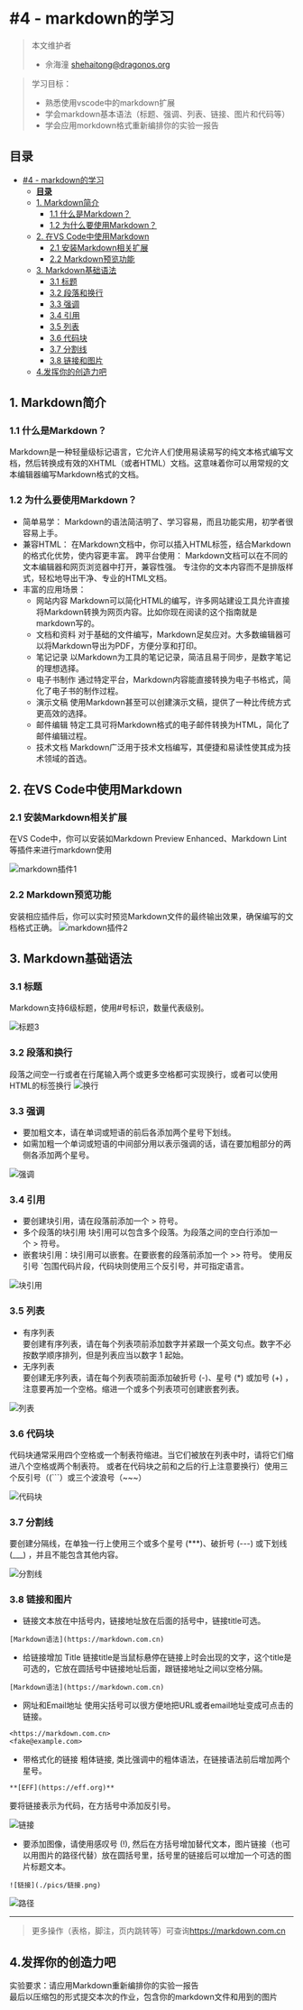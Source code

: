 # #4 - markdown的学习
>本文维护者
>
>* 佘海潼 [shehaitong@dragonos.org](shehaitong@dragonos.org "mailto:shehaitong@dragonos.org")
  
>学习目标：
>* 熟悉使用vscode中的markdown扩展<br>
>* 学会markdown基本语法（标题、强调、列表、链接、图片和代码等）<br>
>* 学会应用morkdown格式重新编排你的实验一报告

## **目录**
- [#4 - markdown的学习](#4---markdown的学习)
  - [**目录**](#目录)
  - [1. Markdown简介](#1-markdown简介)
    - [1.1 什么是Markdown？](#11-什么是markdown)
    - [1.2 为什么要使用Markdown？](#12-为什么要使用markdown)
  - [2. 在VS Code中使用Markdown](#2-在vs-code中使用markdown)
    - [2.1 安装Markdown相关扩展](#21-安装markdown相关扩展)
    - [2.2 Markdown预览功能](#22-markdown预览功能)
  - [3. Markdown基础语法](#3-markdown基础语法)
    - [3.1 标题](#31-标题)
    - [3.2 段落和换行](#32-段落和换行)
    - [3.3 强调](#33-强调)
    - [3.4 引用](#34-引用)
    - [3.5 列表](#35-列表)
    - [3.6 代码块](#36-代码块)
    - [3.7 分割线](#37-分割线)
    - [3.8 链接和图片](#38-链接和图片)
  - [4.发挥你的创造力吧](#4发挥你的创造力吧)

<a id="1"></a>
## 1. Markdown简介
<a id="11"></a>
### 1.1 什么是Markdown？
Markdown是一种轻量级标记语言，它允许人们使用易读易写的纯文本格式编写文档，然后转换成有效的XHTML（或者HTML）文档。这意味着你可以用常规的文本编辑器编写Markdown格式的文档。
<a id="12"></a>
### 1.2 为什么要使用Markdown？
* 简单易学： Markdown的语法简洁明了、学习容易，而且功能实用，初学者很容易上手。
* 兼容HTML： 在Markdown文档中，你可以插入HTML标签，结合Markdown的格式化优势，使内容更丰富。
跨平台使用： Markdown文档可以在不同的文本编辑器和网页浏览器中打开，兼容性强。
专注你的文本内容而不是排版样式，轻松地导出干净、专业的HTML文档。
* 丰富的应用场景：
  - 网站内容
Markdown可以简化HTML的编写，许多网站建设工具允许直接将Markdown转换为网页内容。比如你现在阅读的这个指南就是markdown写的。
  - 文档和资料
对于基础的文件编写，Markdown足矣应对。大多数编辑器可以将Markdown导出为PDF，方便分享和打印。
  - 笔记记录
以Markdown为工具的笔记记录，简洁且易于同步，是数字笔记的理想选择。
  - 电子书制作
通过特定平台，Markdown内容能直接转换为电子书格式，简化了电子书的制作过程。
  - 演示文稿
使用Markdown甚至可以创建演示文稿，提供了一种比传统方式更高效的选择。
  - 邮件编辑
特定工具可将Markdown格式的电子邮件转换为HTML，简化了邮件编辑过程。
  - 技术文档
Markdown广泛用于技术文档编写，其便捷和易读性使其成为技术领域的首选。
<a id="2"></a>
## 2. 在VS Code中使用Markdown
<a id="21"></a>
### 2.1 安装Markdown相关扩展
在VS Code中，你可以安装如Markdown Preview Enhanced、Markdown Lint等插件来进行markdown使用

![markdown插件1](./pics/markdown插件1.png)
<a id="22"></a>
### 2.2 Markdown预览功能
安装相应插件后，你可以实时预览Markdown文件的最终输出效果，确保编写的文档格式正确。
![markdown插件2](./pics/markdown插件2.jpg)

<a id="3"></a>
## 3. Markdown基础语法
<a id="31"></a>
### 3.1 标题
Markdown支持6级标题，使用#号标识，数量代表级别。

![标题3](./pics/标题3.png)
<a id="32"></a>
### 3.2 段落和换行
段落之间空一行或者在行尾输入两个或更多空格都可实现换行，或者可以使用HTML的标签换行
![换行](./pics/换行.png)


<a id="33"></a>
### 3.3 强调
- 要加粗文本，请在单词或短语的前后各添加两个星号下划线。   
- 如需加粗一个单词或短语的中间部分用以表示强调的话，请在要加粗部分的两侧各添加两个星号。

![强调](./pics/强调.png)

<a id="34"></a>
### 3.4 引用
- 要创建块引用，请在段落前添加一个 > 符号。
- 多个段落的块引用
块引用可以包含多个段落。为段落之间的空白行添加一个 > 符号。
- 嵌套块引用：块引用可以嵌套。在要嵌套的段落前添加一个 >> 符号。
使用反引号 `包围代码片段，代码块则使用三个反引号，并可指定语言。

![块引用](./pics/块引用.png)

<a id="35"></a>
### 3.5 列表
- 有序列表<br>
要创建有序列表，请在每个列表项前添加数字并紧跟一个英文句点。数字不必按数学顺序排列，但是列表应当以数字 1 起始。
- 无序列表<br>
要创建无序列表，请在每个列表项前面添加破折号 (-)、星号 (*) 或加号 (+) ，注意要再加一个空格。缩进一个或多个列表项可创建嵌套列表。

![列表](./pics/列表.jpg)

<a id="36"></a>
### 3.6 代码块
代码块通常采用四个空格或一个制表符缩进。当它们被放在列表中时，请将它们缩进八个空格或两个制表符。
或者在代码块之前和之后的行上注意要换行）使用三个反引号（(```）或三个波浪号（~~~）

![代码块](./pics/代码块.png)

<a id="37"></a>
### 3.7 分割线
要创建分隔线，在单独一行上使用三个或多个星号 (***)、破折号 (---) 或下划线 (___) ，并且不能包含其他内容。

![分割线](./pics/分割线.png)

<a id="38"></a>
### 3.8 链接和图片
- 链接文本放在中括号内，链接地址放在后面的括号中，链接title可选。

```
[Markdown语法](https://markdown.com.cn)
```

- 给链接增加 Title
链接title是当鼠标悬停在链接上时会出现的文字，这个title是可选的，它放在圆括号中链接地址后面，跟链接地址之间以空格分隔。<br>
```
[Markdown语法](https://markdown.com.cn)
```
- 网址和Email地址
使用尖括号可以很方便地把URL或者email地址变成可点击的链接。<br>
```
<https://markdown.com.cn>
<fake@example.com>
```
- 带格式化的链接
粗体链接, 类比强调中的粗体语法，在链接语法前后增加两个星号。 <br>
```
**[EFF](https://eff.org)**
```
要将链接表示为代码，在方括号中添加反引号。

![链接](./pics/链接.jpg)


- 要添加图像，请使用感叹号 (!), 然后在方括号增加替代文本，图片链接（也可以用图片的路径代替）放在圆括号里，括号里的链接后可以增加一个可选的图片标题文本。<br>
```
![链接](./pics/链接.png)
```

![路径](./pics/路径.jpg)

***
>更多操作（表格，脚注，页内跳转等）可查询<https://markdown.com.cn>
<a id="4"></a>
## 4.发挥你的创造力吧
实验要求：请应用Markdown重新编排你的实验一报告<br>最后以压缩包的形式提交本次的作业，包含你的markdown文件和用到的图片

